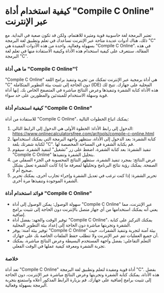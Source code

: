 كيفية استخدام أداة "Compile C Online" عبر الإنترنت
==================================================

تعتبر البرمجة لغة حاسوبية قوية ومثيرة للاهتمام، ولكن قد تكون صعبة في البداية. مع ذلك، هناك أدوات عديدة متاحة عبر الإنترنت تساعدك في تعلم وتطبيق لغة البرمجة "C" بسهولة وفعالية. واحدة من هذه الأدوات المفيدة هي "Compile C Online". في هذه المقالة، سنتعرف على كيفية استخدام هذه الأداة وكيفية الاستفادة منها في تعلم لغة البرمجة "C".

### ما هي أداة "Compile C Online"؟

"Compile C Online" هي أداة برمجية عبر الإنترنت تمكنك من تجربة وتنفيذ برامج اللغة "C" دون الحاجة إلى تثبيت بيئة التطوير المتكاملة (IDE) المحلية على جهازك. تتيح لك هذه الأداة كتابة الشفرة وتنفيذها وعرض النتائج مباشرة في المتصفح الخاص بك. إنها أداة قوية وسهلة الاستخدام للمبتدئين والمطورين على حد سواء.

### كيفية استخدام أداة "Compile C Online"

للاستفادة من أداة "Compile C Online"، يمكنك اتباع الخطوات التالية:

1. الدخول إلى رابط الأداة: الخطوة الأولى هي الدخول إلى الرابط التالي: <https://www.onlinecalculatorsfree.com/ar/tools/compile-c-online.html>
2. كتابة الشفرة: بعد الدخول إلى الأداة، ستظهر واجهة البرمجة التي يمكنك استخدامها لكتابة شفرتك بلغة "C". قم بكتابة الشفرة في المساحة المخصصة لها.
3. تنفيذ الشفرة: بعد كتابة الشفرة، اضغط على زر "تشغيل" لتنفيذ الشفرة. سيقوم "Compile C Online" بتحليل الشفرة وتنفيذها.
4. عرض النتائج: بمجرد تنفيذ الشفرة، ستظهر النتائج المحسوبة في الجزء السفلي من الصفحة. يمكنك رؤية نتائج البرنامج وتحليلها لمعرفة ما إذا كانت الشفرة تعمل بشكل صحيح أم لا.
5. تحرير الشفرة: إذا كنت ترغب في تعديل الشفرة وإجراء تجارب أخرى، يمكنك تحرير الشفرة الموجودة وتنفيذها مرة أخرى.

### فوائد استخدام أداة "Compile C Online"

- سهولة الوصول: يمكن الوصول إلى أداة "Compile C Online" عبر الإنترنت، مما يعني أنه يمكنك استخدامها من أي جهاز متصل بالإنترنت دون الحاجة إلى تثبيت برامج إضافية.
- توفير الوقت والجهد: بفضل أداة "Compile C Online"، يمكنك التركيز على كتابة الشفرة وتجربتها مباشرة دون الحاجة إلى إعداد بيئة التطوير المحلية.
- توفير بيئة آمنة: يوفر "Compile C Online" بيئة آمنة لتجربة وتنفيذ الشفرات، حيث أن جميع العمليات تتم عبر الإنترنت ولا تتطلب حفظ الملفات الخاصة بك على جهازك.
- التعلم التفاعلي: بفضل واجهة المستخدم البسيطة وعرض النتائج مباشرة، يمكنك تجربة الشفرة ومعرفة كيفية عملها في الوقت الفعلي.

### خلاصة

تعد أداة "Compile C Online" أداة قوية ومفيدة لتعلم وتطبيق لغة البرمجة "C". بفضل هذه الأداة، يمكنك كتابة الشفرة وتجربتها وعرض النتائج مباشرة عبر الإنترنت، دون الحاجة إلى تثبيت برامج إضافية على جهازك. قم بزيارة الرابط المذكور أعلاه واستمتع بتجربة البرمجة بسهولة وفعالية.